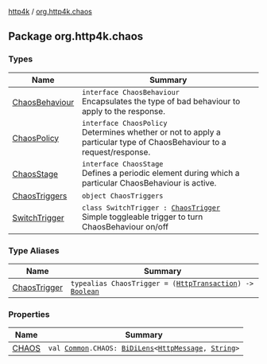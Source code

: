 [http4k](../index.md) / [org.http4k.chaos](./index.md)

## Package org.http4k.chaos

### Types

| Name | Summary |
|---|---|
| [ChaosBehaviour](-chaos-behaviour/index.md) | `interface ChaosBehaviour`<br>Encapsulates the type of bad behaviour to apply to the response. |
| [ChaosPolicy](-chaos-policy/index.md) | `interface ChaosPolicy`<br>Determines whether or not to apply a particular type of ChaosBehaviour to a request/response. |
| [ChaosStage](-chaos-stage/index.md) | `interface ChaosStage`<br>Defines a periodic element during which a particular ChaosBehaviour is active. |
| [ChaosTriggers](-chaos-triggers/index.md) | `object ChaosTriggers` |
| [SwitchTrigger](-switch-trigger/index.md) | `class SwitchTrigger : `[`ChaosTrigger`](-chaos-trigger.md)<br>Simple toggleable trigger to turn ChaosBehaviour on/off |

### Type Aliases

| Name | Summary |
|---|---|
| [ChaosTrigger](-chaos-trigger.md) | `typealias ChaosTrigger = (`[`HttpTransaction`](../org.http4k.core/-http-transaction/index.md)`) -> `[`Boolean`](https://kotlinlang.org/api/latest/jvm/stdlib/kotlin/-boolean/index.html) |

### Properties

| Name | Summary |
|---|---|
| [CHAOS](-c-h-a-o-s.md) | `val `[`Common`](../org.http4k.lens/-header/-common/index.md)`.CHAOS: `[`BiDiLens`](../org.http4k.lens/-bi-di-lens/index.md)`<`[`HttpMessage`](../org.http4k.core/-http-message/index.md)`, `[`String`](https://kotlinlang.org/api/latest/jvm/stdlib/kotlin/-string/index.html)`>` |

